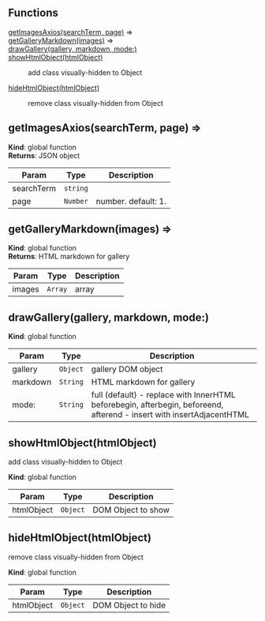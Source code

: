 ## Functions

<dl>
<dt><a href="#getImagesAxios">getImagesAxios(searchTerm, page)</a> ⇒</dt>
<dd></dd>
<dt><a href="#getGalleryMarkdown">getGalleryMarkdown(images)</a> ⇒</dt>
<dd></dd>
<dt><a href="#drawGallery">drawGallery(gallery, markdown, mode:)</a></dt>
<dd></dd>
<dt><a href="#showHtmlObject">showHtmlObject(htmlObject)</a></dt>
<dd><p>add class visually-hidden to Object</p>
</dd>
<dt><a href="#hideHtmlObject">hideHtmlObject(htmlObject)</a></dt>
<dd><p>remove class visually-hidden from Object</p>
</dd>
</dl>

<a name="getImagesAxios"></a>

## getImagesAxios(searchTerm, page) ⇒
**Kind**: global function  
**Returns**: JSON object  

| Param | Type | Description |
| --- | --- | --- |
| searchTerm | <code>string</code> |  |
| page | <code>Number</code> | number. default: 1. |

<a name="getGalleryMarkdown"></a>

## getGalleryMarkdown(images) ⇒
**Kind**: global function  
**Returns**: HTML markdown for gallery  

| Param | Type | Description |
| --- | --- | --- |
| images | <code>Array</code> | array |

<a name="drawGallery"></a>

## drawGallery(gallery, markdown, mode:)
**Kind**: global function  

| Param | Type | Description |
| --- | --- | --- |
| gallery | <code>Object</code> | gallery DOM object |
| markdown | <code>String</code> | HTML markdown for gallery |
| mode: | <code>String</code> | full (default) - replace with InnerHTML beforebegin, afterbegin, beforeend, afterend - insert with insertAdjacentHTML |

<a name="showHtmlObject"></a>

## showHtmlObject(htmlObject)
add class visually-hidden to Object

**Kind**: global function  

| Param | Type | Description |
| --- | --- | --- |
| htmlObject | <code>Object</code> | DOM Object to show |

<a name="hideHtmlObject"></a>

## hideHtmlObject(htmlObject)
remove class visually-hidden from Object

**Kind**: global function  

| Param | Type | Description |
| --- | --- | --- |
| htmlObject | <code>Object</code> | DOM Object to hide |

